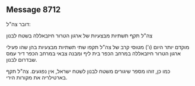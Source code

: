 ## Message 8712

דובר צה"ל:

צה"ל תקף תשתיות מבצעיות של ארגון הטרור חיזבאללה בשטח לבנון

מוקדם יותר היום (ו') מטוסי קרב של צה"ל תקפו שתי תשתיות מבצעיות בהן שהו פעילי ארגון הטרור חיזבאללה במרחב הכפר בית ליף ומבנה צבאי במרחב הכפר דיר עמס שבדרום לבנון.

כמו כן, זוהו מספר שיגורים משטח לבנון לשטח ישראל, אין נפגעים. צה"ל תקף בארטילריה את מקורות הירי.

